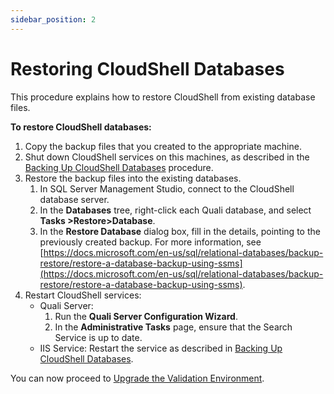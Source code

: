 ```yaml
---
sidebar_position: 2
---
```


# Restoring CloudShell Databases

This procedure explains how to restore CloudShell from existing database files.

**To restore CloudShell databases:**

1. Copy the backup files that you created to the appropriate machine.
2. Shut down CloudShell services on this machines, as described in the [Backing Up CloudShell Databases](./backup-cs-db.md) procedure.
3. Restore the backup files into the existing databases.
    1. In SQL Server Management Studio, connect to the CloudShell database server.
    2. In the **Databases** tree, right-click each Quali database, and select **Tasks >Restore\>Database**.
    3. In the **Restore Database** dialog box, fill in the details, pointing to the previously created backup. For more information, see [https://docs.microsoft.com/en-us/sql/relational-databases/backup-restore/restore-a-database-backup-using-ssms](https://docs.microsoft.com/en-us/sql/relational-databases/backup-restore/restore-a-database-backup-using-ssms).
4. Restart CloudShell services:
    - Quali Server:
        1. Run the **Quali Server Configuration Wizard**.
        2. In the **Administrative Tasks** page, ensure that the Search Service is up to date.
    - IIS Service: Restart the service as described in [Backing Up CloudShell Databases](./backup-cs-db.md).

You can now proceed to [Upgrade the Validation Environment](../upgrade-procedure/upgrade-staging.md).